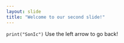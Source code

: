 ```yaml
---
layout: slide
title: "Welcome to our second slide!"
---
```

`print("SonIc")`
Use the left arrow to go back!
